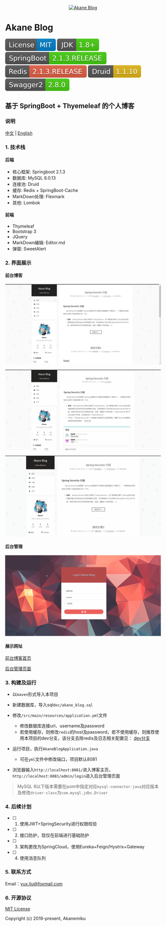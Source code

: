 <p align=center>
  <a href="#">
    <img src="./doc/favicon.png" alt="Akane Blog" style="width:150px;height:150px">
  </a>
</p>

# Akane Blog

![LICENSE](/doc/license.svg)
![JDK](/doc/JDK.svg)
![SpringBoot](/doc/SpringBoot.svg)
![Redis](/doc/Redis.svg)
![Druid](/doc/Druid.svg) 
![Swagger2](/doc/Swagger2.svg)


## 基于 SpringBoot + Thyemeleaf 的个人博客

### 说明

[中文](README.md)  | [English](README_EN.md) 

### 1. 技术栈

#### 后端

- 核心框架: Springboot 2.1.3
- 数据库: MySQL 8.0.13
- 连接池: Druid
- 缓存: Redis + SpringBoot-Cache
- MarkDown处理: Flexmark
- 其他: Lombok

#### 前端

- Thymeleaf
- Bootstrap 3
- JQuery
- MarkDown编辑: Editor.md
- 弹窗: SweetAlert

### 2. 界面展示

#### 前台博客

![主页1.png](/doc/主页1.png)

![主页2.gif](/doc/主页2.gif)

![主页3.gif](/doc/主页3.gif)

#### 后台管理

![后台.gif](/doc/后台.gif)

#### 展示网址

[前台博客首页](http://47.100.93.218:8761/)

[后台管理页面](http://47.100.93.218:8761/admin)

### 3. 构建及运行

- 以``maven``形式导入本项目
- 新建数据库，导入sql``doc/akane_blog.sql``
- 修改``/src/main/resources/application.yml``文件
  - 修改数据库连接url、username及password
  - 若使用缓存，则修改`redis`的host及password，若不使用缓存，则推荐使用本项目的dev分支，该分支去除redis及日志相关配置见： 
  [dev分支](https://github.com/Akanemiku/akane-blog/tree/dev)
   
- 运行项目，执行``AkaneBlogApplication.java``
  - 可在``yml``文件中修改端口，项目默认8081
- 浏览器输入``http://localhost:8081/``进入博客主页，``http://localhost:8081/admin/login``进入后台管理页面

> MySQL 8以下版本需要在pom中指定对应``mysql-connector-java``对应版本及修改``driver-class``为``com.mysql.jdbc.Driver``

### 4. 后续计划

- [ ] 1. 使用JWT+SpringSecurity进行权限校验
- [ ] 2. 接口防护，现仅在前端进行基础防护
- [ ] 3. 架构更改为SpringCloud，使用Eureka+Feign/Hystrix+Gateway
- [ ] 4. 使用消息队列

### 5. 联系方式

Email：yux.liu@foxmail.com

### 6. 开源协议

[MIT License](https://magicdawn.mit-license.org/)

Copyright (c) 2019-present, Akanemiku
